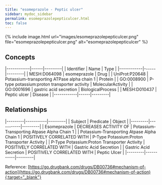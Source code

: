 ```yaml
---
title: "esomeprazole - Peptic ulcer"
sidebar: mydoc_sidebar
permalink: esomeprazolepepticulcer.html
toc: false 
---
```


{% include image.html url="images/esomeprazolepepticulcer.png" file="esomeprazolepepticulcer.png" alt="esomeprazolepepticulcer" %}

## Concepts

|------------|------|---------|
| Identifier | Name | Type    |
|------------|------|---------|
| MESH:D064098 | esomeprazole | Drug |
| UniProt:P20648 | Potassium-transporting ATPase alpha chain 1 | Protein |
| GO:0008900 | P-type potassium:proton transporter activity | MolecularActivity |
| GO:0001696 | gastric acid secretion | BiologicalProcess |
| MESH:D010437 | Peptic ulcer | Disease |
|------------|------|---------|

## Relationships

|---------|-----------|---------|
| Subject | Predicate | Object  |
|---------|-----------|---------|
| Esomeprazole | DECREASES ACTIVITY OF | Potassium-Transporting Atpase Alpha Chain 1 |
| Potassium-Transporting Atpase Alpha Chain 1 | POSITIVELY CORRELATED WITH | P-Type Potassium:Proton Transporter Activity |
| P-Type Potassium:Proton Transporter Activity | POSITIVELY CORRELATED WITH | Gastric Acid Secretion |
| Gastric Acid Secretion | POSITIVELY CORRELATED WITH | Peptic Ulcer |
|---------|-----------|---------|

Reference: [https://go.drugbank.com/drugs/DB00736#mechanism-of-action](https://go.drugbank.com/drugs/DB00736#mechanism-of-action){:target="_blank"}